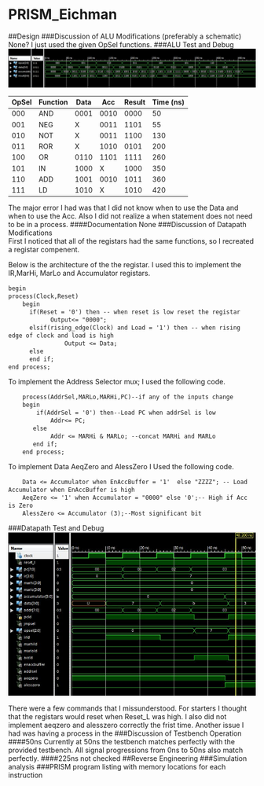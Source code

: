 PRISM_Eichman
=============
##Design
###Discussion of ALU Modifications (preferably a schematic)	
None? I just used the given OpSel functions.
###ALU Test and Debug 
![image](https://raw.githubusercontent.com/DanielEichman/PRISM_Eichman/master/480ns.JPG)

| OpSel | Function | Data | Acc  | Result | Time (ns) |
|-------|----------|------|------|--------|-----------|
| 000   | AND      | 0001 | 0010 | 0000   | 50        |
| 001   | NEG      | X    | 0011 | 1101   | 55        |
| 010   | NOT      | X    | 0011 | 1100   | 130       |
| 011   | ROR      | X    | 1010 | 0101   | 200       |
| 100   | OR       | 0110 | 1101 | 1111   | 260       |
| 101   | IN       | 1000 | X    | 1000   | 350       |
| 110   | ADD      | 1001 | 0010 | 1011   | 360       |
| 111   | LD       | 1010 | X    | 1010   | 420       |

The major error I had was that I did not know when to use the Data and when to use the Acc. Also I did not realize a when statement does not need to be in a process.
####Documentation
None
###Discussion of Datapath Modifications 	
First I noticed that all of the registars had the same functions, so I recreated a registar compenent. 

Below is the architecture of the the registar. I used this to implement the IR,MarHi, MarLo and Accumulator registars. 
```
begin
process(Clock,Reset)
  	begin	
	  if(Reset = '0') then -- when reset is low reset the registar
			Output<= "0000";
	  elsif(rising_edge(Clock) and Load = '1') then -- when rising edge of clock and load is high 
				Output <= Data;
	  else
	  end if;
end process;
```
To implement the Address Selector mux; I used the following code.
```
	process(AddrSel,MARLo,MARHi,PC)--if any of the inputs change
  	begin				 
		if(AddrSel = '0') then--Load PC when addrSel is low
			Addr<= PC;
	   else
			Addr <= MARHi & MARLo; --concat MARHi and MARLo
	   end if;
  	end process;  
```
To implement Data AeqZero and AlessZero I Used the following code.
```
	Data <= Accumulator when EnAccBuffer = '1'  else "ZZZZ"; -- Load Accumulator when EnAccBuffer is high
   	AeqZero <= '1' when Accumulator = "0000" else '0';-- High if Acc is Zero	
	AlessZero <= Accumulator (3);--Most significant bit
```

###Datapath Test and Debug 	
![image](https://raw.githubusercontent.com/DanielEichman/PRISM_Eichman/master/50ns.JPG)

There were a few commands that I missunderstood. For starters I thought that the registars would reset when Reset_L was high. I also did not implement aeqzero and alesszero correctly the frist time. Another issue I had was having a process in the 
###Discussion of Testbench Operation
####50ns 
Currently at 50ns the testbench matches perfectly with the provided testbench. All signal progressions from 0ns to 50ns also match perfectly. 
####225ns 
not checked 
##Reverse Engineering
###Simulation analysis
###PRISM program listing with memory locations for each instruction
